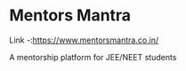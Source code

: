 # Mentors Mantra
Link -:https://www.mentorsmantra.co.in/

A mentorship platform for JEE/NEET students
